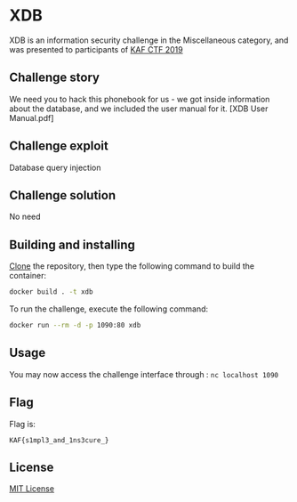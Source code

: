 # XDB

XDB is an information security challenge in the Miscellaneous category, and was presented to participants of [KAF CTF 2019](https://ctf.kipodafterfree.com)

## Challenge story

We need you to hack this phonebook for us - we got inside information about the database, and we included the user manual for it. [XDB User Manual.pdf]

## Challenge exploit

Database query injection

## Challenge solution

No need

## Building and installing

[Clone](https://github.com/NadavTasher/2019-XDB/archive/master.zip) the repository, then type the following command to build the container:
```bash
docker build . -t xdb
```

To run the challenge, execute the following command:
```bash
docker run --rm -d -p 1090:80 xdb
```

## Usage

You may now access the challenge interface through : `nc localhost 1090`

## Flag

Flag is:
```flagscript
KAF{s1mpl3_and_1ns3cure_}
```

## License
[MIT License](https://choosealicense.com/licenses/mit/)